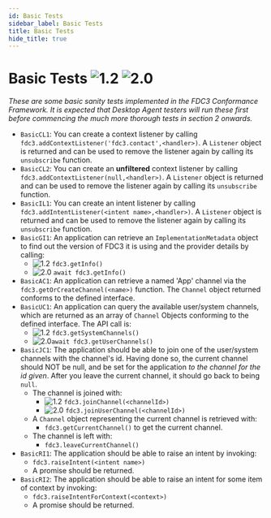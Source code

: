 ```yaml
---
id: Basic Tests
sidebar_label: Basic Tests
title: Basic Tests
hide_title: true
---
```


# Basic Tests ![1.2](https://img.shields.io/badge/FDC3-1.2-green) ![2.0](https://img.shields.io/badge/FDC3-2.0-blue)

_These are some basic sanity tests implemented in the FDC3 Conformance Framework.  It is expected that Desktop Agent testers will run these first before commencing the much more thorough tests in section 2 onwards._

- `BasicCL1`: You can create a context listener by calling `fdc3.addContextListener('fdc3.contact',<handler>)`.  A `Listener` object is returned and can be used to remove the listener again by calling its `unsubscribe` function.
- `BasicCL2`: You can create an **unfiltered** context listener by calling `fdc3.addContextListener(null,<handler>)`.  A `Listener` object is returned and can be used to remove the listener again by calling its `unsubscribe` function.
- `BasicIL1`: You can create an intent listener by calling `fdc3.addIntentListener(<intent name>,<handler>)`. A `Listener` object is returned and can be used to remove the listener again by calling its `unsubscribe` function.
- `BasicGI1`: An application can retrieve an `ImplementationMetadata` object to find out the version of FDC3 it is using and the provider details by calling:
    - ![1.2](https://img.shields.io/badge/FDC3-1.2-green) `fdc3.getInfo()` 
    - ![2.0](https://img.shields.io/badge/FDC3-2.0-blue) `await fdc3.getInfo()` 
- `BasicAC1`: An application can retrieve a named 'App' channel via the `fdc3.getOrCreateChannel(<name>)` function. The `Channel` object returned conforms to the defined interface.
- `BasicUC1`: An application can query the available user/system channels, which are returned as an array of `Channel` Objects conforming to the defined interface.  The API call is:
  - ![1.2](https://img.shields.io/badge/FDC3-1.2-green) `fdc3.getSystemChannels()`
  - ![2.0](https://img.shields.io/badge/FDC3-2.0-blue)`await fdc3.getUserChannels()` 
- `BasicJC1`: The application should be able to join one of the user/system channels with the channel's id.  Having done so, the current channel should NOT be null, and be set for the application _to the channel for the id given_.  After you leave the current channel, it should go back to being `null`.
  - The channel is joined with:
    - ![1.2](https://img.shields.io/badge/FDC3-1.2-green) `fdc3.joinChannel(<channelId>)` 
    - ![2.0](https://img.shields.io/badge/FDC3-2.0-blue) `fdc3.joinUserChannel(<channelId>)` 
  - A `Channel` object representing the current channel is retrieved with:
    - `fdc3.getCurrentChannel()` to get the current channel.
  - The channel is left with: 
    - `fdc3.leaveCurrentChannel()`
- `BasicRI1`: The application should be able to raise an intent by invoking: 
  - `fdc3.raiseIntent(<intent name>)`
  - A promise should be returned.
- `BasicRI2`: The application should be able to raise an intent for some item of context by invoking:
  - `fdc3.raiseIntentForContext(<context>)`
  - A promise should be returned.
